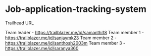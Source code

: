 # Job-application-tracking-system

Trailhead URL

Team leader   - https://trailblazer.me/id/samanthi18
Team member 1 - https://trailblazer.me/id/sanjaymk23
Team member 2 - https://trailblazer.me/id/santhosh2003m
Team member 3 - https://trailblazer.me/id/saranya360
